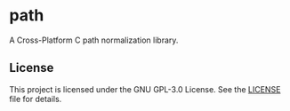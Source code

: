 # path

A Cross-Platform C path normalization library.

## License

This project is licensed under the GNU GPL-3.0 License. See the [LICENSE](LICENSE) file for details.